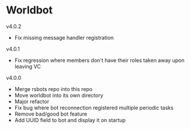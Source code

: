 # Worldbot

v4.0.2

- Fix missing message handler registration

v4.0.1

- Fix regression where members don't have their roles taken away upon leaving VC

v4.0.0

- Merge rsbots repo into this repo
- Move worldbot into its own directory
- Major refactor
- Fix bug where bot reconnection registered multiple periodic tasks
- Remove bad/good bot feature
- Add UUID field to bot and display it on startup